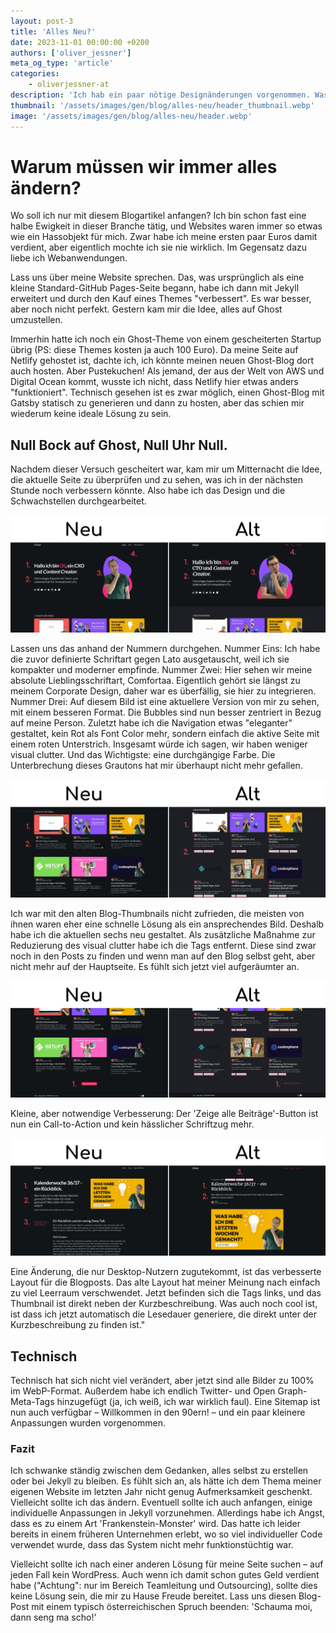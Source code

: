 ```yaml
---
layout: post-3
title: 'Alles Neu?'
date: 2023-11-01 00:00:00 +0200
authors: ['oliver_jessner']
meta_og_type: 'article'
categories:
    - oliverjessner-at
description: 'Ich hab ein paar nötige Designänderungen vorgenommen. Was sich geändert hat, erfährst du hier.'
thumbnail: '/assets/images/gen/blog/alles-neu/header_thumbnail.webp'
image: '/assets/images/gen/blog/alles-neu/header.webp'
---
```


# Warum müssen wir immer alles ändern?

Wo soll ich nur mit diesem Blogartikel anfangen? Ich bin schon fast eine halbe Ewigkeit in dieser Branche tätig, und Websites waren immer so etwas wie ein Hassobjekt für mich. Zwar habe ich meine ersten paar Euros damit verdient, aber eigentlich mochte ich sie nie wirklich. Im Gegensatz dazu liebe ich Webanwendungen.

Lass uns über meine Website sprechen. Das, was ursprünglich als eine kleine Standard-GitHub Pages-Seite begann, habe ich dann mit Jekyll erweitert und durch den Kauf eines Themes "verbessert". Es war besser, aber noch nicht perfekt. Gestern kam mir die Idee, alles auf Ghost umzustellen.

Immerhin hatte ich noch ein Ghost-Theme von einem gescheiterten Startup übrig (PS: diese Themes kosten ja auch 100 Euro). Da meine Seite auf Netlify gehostet ist, dachte ich, ich könnte meinen neuen Ghost-Blog dort auch hosten. Aber Pustekuchen! Als jemand, der aus der Welt von AWS und Digital Ocean kommt, wusste ich nicht, dass Netlify hier etwas anders "funktioniert". Technisch gesehen ist es zwar möglich, einen Ghost-Blog mit Gatsby statisch zu generieren und dann zu hosten, aber das schien mir wiederum keine ideale Lösung zu sein.

## Null Bock auf Ghost, Null Uhr Null.

Nachdem dieser Versuch gescheitert war, kam mir um Mitternacht die Idee, die aktuelle Seite zu überprüfen und zu sehen, was ich in der nächsten Stunde noch verbessern könnte. Also habe ich das Design und die Schwachstellen durchgearbeitet.

![Ein vergleich vom alten zum neuen design die hauptseite](/assets/images/gen/blog/alles-neu/1.webp)

Lassen uns das anhand der Nummern durchgehen. Nummer Eins: Ich habe die zuvor definierte Schriftart gegen Lato ausgetauscht, weil ich sie kompakter und moderner empfinde. Nummer Zwei: Hier sehen wir meine absolute Lieblingsschriftart, Comfortaa. Eigentlich gehört sie längst zu meinem Corporate Design, daher war es überfällig, sie hier zu integrieren. Nummer Drei: Auf diesem Bild ist eine aktuellere Version von mir zu sehen, mit einem besseren Format. Die Bubbles sind nun besser zentriert in Bezug auf meine Person. Zuletzt habe ich die Navigation etwas "eleganter" gestaltet, kein Rot als Font Color mehr, sondern einfach die aktive Seite mit einem roten Unterstrich.
Insgesamt würde ich sagen, wir haben weniger visual clutter. Und das Wichtigste: eine durchgängige Farbe. Die Unterbrechung dieses Grautons hat mir überhaupt nicht mehr gefallen.

![Ein vergleich vom alten zum neuen design der blog teil](/assets/images/gen/blog/alles-neu/2.webp)

Ich war mit den alten Blog-Thumbnails nicht zufrieden, die meisten von ihnen waren eher eine schnelle Lösung als ein ansprechendes Bild. Deshalb habe ich die aktuellen sechs neu gestaltet. Als zusätzliche Maßnahme zur Reduzierung des visual clutter habe ich die Tags entfernt. Diese sind zwar noch in den Posts zu finden und wenn man auf den Blog selbst geht, aber nicht mehr auf der Hauptseite. Es fühlt sich jetzt viel aufgeräumter an.

![Ein vergleich vom alten zum neuen design der button](/assets/images/gen/blog/alles-neu/3.webp)

Kleine, aber notwendige Verbesserung: Der 'Zeige alle Beiträge'-Button ist nun ein Call-to-Action und kein hässlicher Schriftzug mehr.

![Ein vergleich vom alten zum neuen design der Blogposts](/assets/images/gen/blog/alles-neu/4.webp)

Eine Änderung, die nur Desktop-Nutzern zugutekommt, ist das verbesserte Layout für die Blogposts. Das alte Layout hat meiner Meinung nach einfach zu viel Leerraum verschwendet. Jetzt befinden sich die Tags links, und das Thumbnail ist direkt neben der Kurzbeschreibung. Was auch noch cool ist, ist dass ich jetzt automatisch die Lesedauer generiere, die direkt unter der Kurzbeschreibung zu finden ist."

## Technisch

Technisch hat sich nicht viel verändert, aber jetzt sind alle Bilder zu 100% im WebP-Format. Außerdem habe ich endlich Twitter- und Open Graph-Meta-Tags hinzugefügt (ja, ich weiß, ich war wirklich faul). Eine Sitemap ist nun auch verfügbar – Willkommen in den 90ern! – und ein paar kleinere Anpassungen wurden vorgenommen.

### Fazit

Ich schwanke ständig zwischen dem Gedanken, alles selbst zu erstellen oder bei Jekyll zu bleiben. Es fühlt sich an, als hätte ich dem Thema meiner eigenen Website im letzten Jahr nicht genug Aufmerksamkeit geschenkt. Vielleicht sollte ich das ändern. Eventuell sollte ich auch anfangen, einige individuelle Anpassungen in Jekyll vorzunehmen. Allerdings habe ich Angst, dass es zu einem Art 'Frankenstein-Monster' wird. Das hatte ich leider bereits in einem früheren Unternehmen erlebt, wo so viel individueller Code verwendet wurde, dass das System nicht mehr funktionstüchtig war.

Vielleicht sollte ich nach einer anderen Lösung für meine Seite suchen – auf jeden Fall kein WordPress. Auch wenn ich damit schon gutes Geld verdient habe ("Achtung": nur im Bereich Teamleitung und Outsourcing), sollte dies keine Lösung sein, die mir zu Hause Freude bereitet. Lass uns diesen Blog-Post mit einem typisch österreichischen Spruch beenden: 'Schauma moi, dann seng ma scho!'
